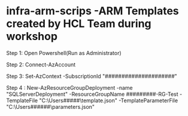 # infra-arm-scrips -ARM Templates created by HCL Team during workshop

Step 1: Open Powershell(Run as Administrator)

Step 2: Connect-AzAccount

Step 3: Set-AzContext -SubscriptionId "#####################"

Step 4 : New-AzResourceGroupDeployment -name "SQLServerDeployment" -ResourceGroupName #########-RG-Test -TemplateFile "C:\Users\#####\template.json" -TemplateParameterFile "C:\Users\######\parameters.json"
